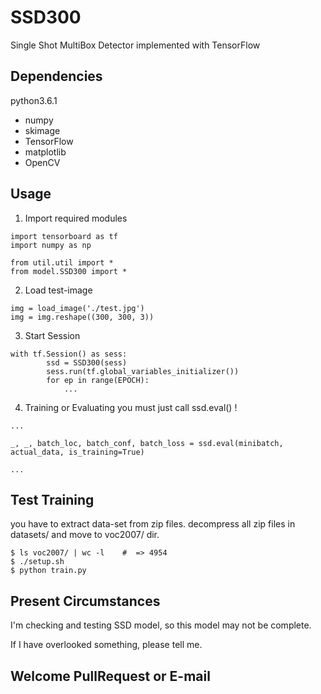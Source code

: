 # SSD300
Single Shot MultiBox Detector implemented with TensorFlow
## Dependencies ##
python3.6.1
* numpy
* skimage
* TensorFlow
* matplotlib
* OpenCV

## Usage ##
1. Import required modules
```
import tensorboard as tf
import numpy as np

from util.util import *
from model.SSD300 import *
```

2. Load test-image  
```
img = load_image('./test.jpg')
img = img.reshape((300, 300, 3))
```

3. Start Session  
```
with tf.Session() as sess:
        ssd = SSD300(sess)
        sess.run(tf.global_variables_initializer())
        for ep in range(EPOCH):
            ...
```

4. Training or Evaluating
you must just call ssd.eval() !
```
...

_, _, batch_loc, batch_conf, batch_loss = ssd.eval(minibatch, actual_data, is_training=True)

...
```


## Test Training ##
you have to extract data-set from zip files.
decompress all zip files in datasets/ and move to voc2007/ dir.
```
$ ls voc2007/ | wc -l    #  => 4954
$ ./setup.sh
$ python train.py
```

## Present Circumstances ##
I'm checking and testing SSD model, so this model may not be complete.

If I have overlooked something, please tell me.

## Welcome PullRequest or E-mail ##
